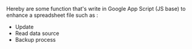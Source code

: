 Hereby are some function that's write in Google App Script (JS base) to enhance a spreadsheet file such as :

  - Update
  - Read data source
  - Backup process


